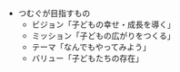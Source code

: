 - つむぐが目指すもの
  - ビジョン「子どもの幸せ・成長を導く」
  - ミッション「子どもの広がりをつくる」
  - テーマ「なんでもやってみよう」
  - バリュー「子どもたちの存在」
  
